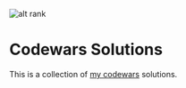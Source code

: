 ![alt rank](https://www.codewars.com/users/TimothyGuo/badges/large)

# Codewars Solutions

This is a collection of [my codewars](https://www.codewars.com/users/TimothyGuo) solutions.
